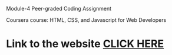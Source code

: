 Module-4 Peer-graded Coding Assignment

Coursera course: HTML, CSS, and Javascript for Web Developers

# Link to the website [CLICK HERE](https://elix1d.github.io/HTML-CSS-and-Javascript-for-Web-Developers-course/module4-solution/index.html)
